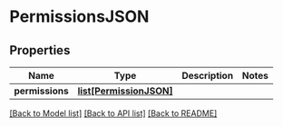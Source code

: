 # PermissionsJSON

## Properties
Name | Type | Description | Notes
------------ | ------------- | ------------- | -------------
**permissions** | [**list[PermissionJSON]**](PermissionJSON.md) |  | 

[[Back to Model list]](../README.md#documentation-for-models) [[Back to API list]](../README.md#documentation-for-api-endpoints) [[Back to README]](../README.md)


